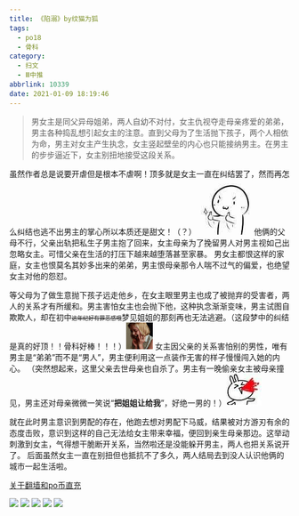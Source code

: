 ```yaml
---
title: 《陷溺》by纹猫为狐
tags:
  - po18
  - 骨科
category:
  - 扫文
  - Ⅲ中推
abbrlink: 10339
date: 2021-01-09 18:19:46
---
```

<meta name="referrer" content="no-referrer" />

> 男女主是同父异母姐弟，两人自幼不对付，女主仇视夺走母亲疼爱的弟弟，男主各种捣乱想引起女主的注意。直到父母为了生活抛下孩子，两个人相依为命，男主对女主产生执念，女主竖起壁垒的内心也只能接纳男主。在男主的步步逼近下，女主别扭地接受这段关系。
<!-- more -->

虽然作者总是说要开虐但是根本不虐啊！顶多就是女主一直在纠结罢了，然而再怎么纠结也逃不出男主的掌心所以本质还是甜文！（？）![](/bq/IMG_2976.JPG)
他俩的父母不行，父亲出轨把私生子男主抱了回来，女主母亲为了挽留男人对男主视如己出忽略女主。可惜父亲在生活的打压下越来越堕落甚至家暴。
男女主都恨这样的家庭，女主也恨莫名其妙多出来的弟弟，男主恨母亲那令人喘不过气的偏爱，也绝望女主对他的怨怼。

等父母为了做生意抛下孩子远走他乡，在女主眼里男主也成了被抛弃的受害者，两人的关系才有所缓和。男主害怕女主也会抛下他，这种执念渐渐变味，男主试图自欺欺人，却在初中<font size=1>~~这年纪好有罪恶感哦~~</font>梦见姐姐的那刻再也无法逃避。（这段梦中的纠结是真的好顶！！骨科好棒！！！）![](/bq/IMG_4181.GIF)
女主因父亲的关系害怕别的男性，唯有男主是“弟弟”而不是“男人”，男主便利用这一点装作无害的样子慢慢闯入她的内心。
（突然想起来，这里父亲去世母亲也自杀了。男主有一晚偷亲女主被母亲撞见，男主还对母亲微微一笑说“**把姐姐让给我**”，好绝一男的！）![](/bq/IMG_5542.JPG)

就在此时男主意识到男配的存在，他跑去想对男配下马威，结果被对方游刃有余的态度击败，意识到这样的自己无法给女主带来幸福，便回到亲生母亲那边。这举动刺激到女主，气得想干脆断开关系，当然啦还是没能躲开男主，两人也把关系说开了。
后面虽然女主一直在别扭但也抵抗不了多久，两人结局去到没人认识他俩的城市一起生活啦。

[关于翻墙和po币直充](https://kimei.top/post/16920/)

![](https://wx3.sinaimg.cn/mw690/0069kFhhgy1gmgoffj3nlj30n01dsws6.jpg)
![](https://wx2.sinaimg.cn/mw690/0069kFhhgy1gmgofityksj30n01dsgyy.jpg)
![](https://wx1.sinaimg.cn/mw690/0069kFhhgy1gmgofb4xfhj30n01ds7kp.jpg)
![](https://wx1.sinaimg.cn/mw690/0069kFhhgy1gmgofmqi8kj30n01dsdsg.jpg)
![](https://wx2.sinaimg.cn/mw690/0069kFhhly1gmgofqwqsej30n01ds7iz.jpg)